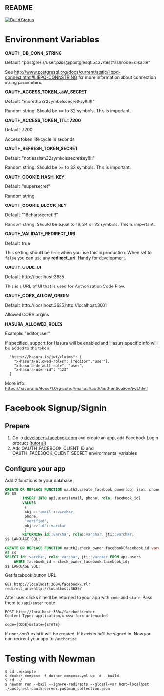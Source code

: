 README
------

[![Build Status](https://travis-ci.org/postgrest-oauth/api.svg?branch=master)](https://travis-ci.org/postgrest-oauth/api)

Environment Variables
=====================

**OAUTH_DB_CONN_STRING**

Default: "postgres://user:pass@postgresql:5432/test?sslmode=disable"

See http://www.postgresql.org/docs/current/static/libpq-connect.html#LIBPQ-CONNSTRING for more information about connection string parameters.

**OAUTH_ACCESS_TOKEN_JaW_SECRET**

Default: "morethan32symbolssecretkey!!!!!!"

Random string. Should be >= to 32 symbols. This is important.

**OAUTH_ACCESS_TOKEN_TTL=7200**

Default: 7200

Access token life cycle in seconds

**OAUTH_REFRESH_TOKEN_SECRET**

Default: "notlesshan32symbolssecretkey!!!!"

Random string. Should be >= to 32 symbols. This is important.

**OAUTH_COOKIE_HASH_KEY**

Default: "supersecret"

Random string.

**OAUTH_COOKIE_BLOCK_KEY**

Default: "16charssecret!!!"

Random string. Should be equal to 16, 24 or 32 symbols. This is important.


**OAUTH_VALIDATE_REDIRECT_URI**

Default: true

This setting should be `true` when you use this in production. When set to `false` you can use any **redirect_uri**. Handy for development. 

**OAUTH_CODE_UI**

Default: http://localhost:3685

This is a URL of UI that is used for Authorization Code Flow. 

**OAUTH_CORS_ALLOW_ORIGIN**

Default: http://localhost:3685,http://localhost:3001

Allowed CORS origins

**HASURA_ALLOWED_ROLES**

Example: "editor,user"

If specified, support for Hasura will be enabled and Hasura specific info will be added to the token:

```
  "https://hasura.io/jwt/claims": {
    "x-hasura-allowed-roles": ["editor","user"],
    "x-hasura-default-role": "user",
    "x-hasura-user-id": "123"
  }
```

More info: https://hasura.io/docs/1.0/graphql/manual/auth/authentication/jwt.html

Facebook Signup/Signin
======================

Prepare
-------

1. Go to [developers.facebook.com](https://developers.facebook.com) and create an app, add Facebook Login product ([tutorial](https://youtu.be/MpLCBEdhg3Y))
2. Add OAUTH_FACEBOOK_CLIENT_ID and OAUTH_FACEBOOK_CLIENT_SECRET environmental variables

Configure your app
---------------

Add 2 functions to your database
```SQL
CREATE OR REPLACE FUNCTION oauth2.create_facebook_owner(obj json, phone varchar, OUT id varchar, OUT role varchar, OUT jti varchar)
AS $$
        INSERT INTO api.users(email, phone, role, facebook_id)
        VALUES
         (
         obj->>'email'::varchar,
         phone,
         'verified',
         obj->>'id'::varchar
         )
        RETURNING id::varchar, role::varchar, jti::varchar;
$$ LANGUAGE SQL;

CREATE OR REPLACE FUNCTION oauth2.check_owner_facebook(facebook_id varchar, OUT id varchar, OUT role varchar, OUT jti varchar)
AS $$
SELECT id::varchar, role::varchar, jti::varchar FROM api.users
    WHERE facebook_id = check_owner_facebook.facebook_id;
$$ LANGUAGE SQL;
```

Get facebook button URL
```
GET http://localhost:3684/facebook/url?redirect_uri=http://localhost:3685/
```

After user clicks it he'll be returned to your app with `code` and `state`. Pass them to `/api/enter` route

```
POST http://localhost:3684/facebook/enter
Content-Type: application/x-www-form-urlencoded

code={CODE}&state={STATE}

```

If user don't exist it will be created. If it exists he'll be signed in. Now you can redirect your app to `/authorize`  

Testing with Newman
===================
```
$ cd ./example
$ docker-compose -f docker-compose.yml up -d --build
$ cd ../
$ newman run --bail --ignore-redirects --global-var host=localhost ./postgrest-oauth-server.postman_collection.json

```
